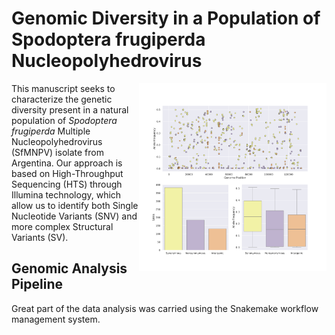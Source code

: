 # Genomic Diversity in a Population of Spodoptera frugiperda Nucleopolyhedrovirus

<img src="viz/panels/snv_distribution.svg" width="300" style="float:right"/>

This manuscript seeks to characterize the genetic diversity present in a natural population of *Spodoptera frugiperda* Multiple Nucleopolyhedrovirus (SfMNPV) isolate from Argentina. Our approach is based on High-Throughput Sequencing (HTS) through Illumina technology, which allow us to identify both Single Nucleotide Variants (SNV) and more complex Structural Variants (SV). 

## Genomic Analysis Pipeline

Great part of the data analysis was carried using the Snakemake workflow management system.
<!--- Insert Workflow graph here.-->
